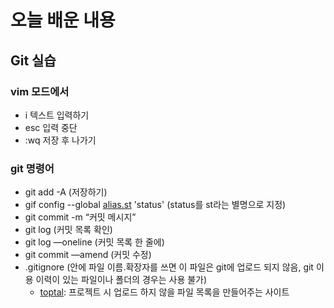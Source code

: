 # 오늘 배운 내용
## Git 실습
### vim 모드에서

- i 텍스트 입력하기
- esc 입력 중단
- :wq 저장 후 나가기

### git 명령어

- git add -A (저장하기)
- gif config --global [alias.st](http://alias.st/) 'status' (status를 st라는 별명으로 지정)
- git commit -m “커밋 메시지”
- git log (커밋 목록 확인)
- git log —oneline (커밋 목록 한 줄에)
- git commit —amend (커밋 수정)
- .gitignore (안에 파일 이름.확장자를 쓰면 이 파일은 git에 업로드 되지 않음, git 이용 이력이 있는 파일이나 폴더의 경우는 사용 불가)
    - [toptal](https://www.toptal.com/developers/gitignore/): 프로젝트 시 업로드 하지 않을 파일 목록을 만들어주는 사이트